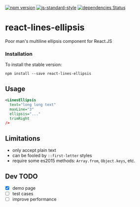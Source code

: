 [![npm version](https://badge.fury.io/js/react-lines-ellipsis.svg)](http://badge.fury.io/js/react-lines-ellipsis)
[![js-standard-style](https://img.shields.io/badge/code%20style-standard-brightgreen.svg)](http://standardjs.com/)
[![dependencies Status](https://david-dm.org/xiaody/react-lines-ellipsis/status.svg)](https://david-dm.org/xiaody/react-lines-ellipsis)

# react-lines-ellipsis

Poor man's multiline ellipsis component for React.JS

### Installation

To install the stable version:

```
npm install --save react-lines-ellipsis
```

## Usage

```xml
<LinesEllipsis
  text="long long text"
  maxLine="3"
  ellipsis="..."
  trimRight
/>
```

## Limitations

- only accept plain text
- can be fooled by `::first-letter` styles
- require some es2015 methods: `Array.from`, `Object.keys`, etc.

## Dev TODO

- [x] demo page
- [ ] test cases
- [ ] improve performance
